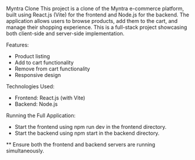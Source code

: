 Myntra Clone
This project is a clone of the Myntra e-commerce platform, built using React.js (Vite) for the frontend and Node.js for the backend. 
The application allows users to browse products, add them to the cart, and manage their shopping experience. This is a full-stack project showcasing both client-side and server-side implementation.

Features:
- Product listing
- Add to cart functionality
- Remove from cart functionality
- Responsive design
  
Technologies Used:
- Frontend: React.js (with Vite)
- Backend: Node.js

Running the Full Application:
* Start the frontend using npm run dev in the frontend directory.
* Start the backend using npm start in the backend directory.
  
** Ensure both the frontend and backend servers are running simultaneously.
